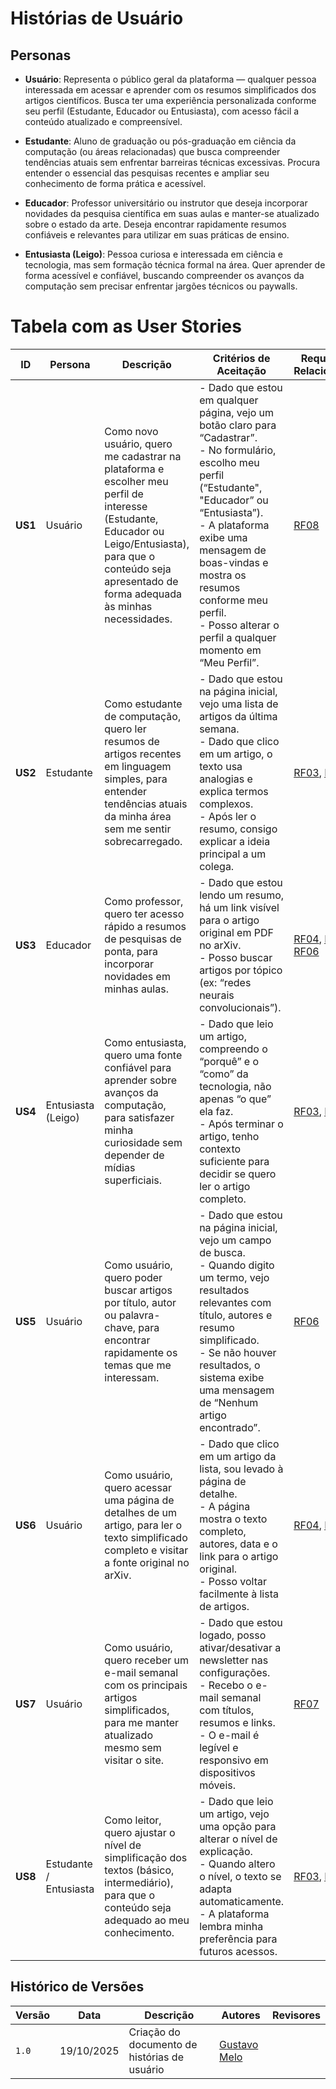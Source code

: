 # Histórias de Usuário

## Personas

* **Usuário**: Representa o público geral da plataforma — qualquer pessoa interessada em acessar e aprender com os resumos simplificados dos artigos científicos. Busca ter uma experiência personalizada conforme seu perfil (Estudante, Educador ou Entusiasta), com acesso fácil a conteúdo atualizado e compreensível.

* **Estudante**: Aluno de graduação ou pós-graduação em ciência da computação (ou áreas relacionadas) que busca compreender tendências atuais sem enfrentar barreiras técnicas excessivas. Procura entender o essencial das pesquisas recentes e ampliar seu conhecimento de forma prática e acessível.

* **Educador**: Professor universitário ou instrutor que deseja incorporar novidades da pesquisa científica em suas aulas e manter-se atualizado sobre o estado da arte. Deseja encontrar rapidamente resumos confiáveis e relevantes para utilizar em suas práticas de ensino.

* **Entusiasta (Leigo)**: Pessoa curiosa e interessada em ciência e tecnologia, mas sem formação técnica formal na área. Quer aprender de forma acessível e confiável, buscando compreender os avanços da computação sem precisar enfrentar jargões técnicos ou paywalls.

# Tabela com as User Stories

| **ID** | **Persona**             | **Descrição**                                                                                                                                                                                                 | **Critérios de Aceitação**                                                                                                                                                                                                                                                                                                                                                                                                                                                                 | **Requisitos Relacionados** |
|--------|-------------------------|--------------------------------------------------------------------------------------------------------------------------------------------------------------------------------------------------------------|---------------------------------------------------------------------------------------------------------------------------------------------------------------------------------------------------------------------------------------------------------------------------------------------------------------------------------------------------------------------------------------------------------------------------------------------------------------------------------------------|------------------------------|
| **US1** | Usuário                | Como novo usuário, quero me cadastrar na plataforma e escolher meu perfil de interesse (Estudante, Educador ou Leigo/Entusiasta), para que o conteúdo seja apresentado de forma adequada às minhas necessidades. | - Dado que estou em qualquer página, vejo um botão claro para “Cadastrar”.<br>- No formulário, escolho meu perfil (“Estudante", "Educador” ou “Entusiasta”).<br>- A plataforma exibe uma mensagem de boas-vindas e mostra os resumos conforme meu perfil.<br>- Posso alterar o perfil a qualquer momento em “Meu Perfil”. | [RF08](product_requirements.md#RF08) |
| **US2** | Estudante              | Como estudante de computação, quero ler resumos de artigos recentes em linguagem simples, para entender tendências atuais da minha área sem me sentir sobrecarregado.                                        | - Dado que estou na página inicial, vejo uma lista de artigos da última semana.<br>- Dado que clico em um artigo, o texto usa analogias e explica termos complexos.<br>- Após ler o resumo, consigo explicar a ideia principal a um colega. | [RF03](product_requirements.md#RF03), [RF04](product_requirements.md#RF04) |
| **US3** | Educador               | Como professor, quero ter acesso rápido a resumos de pesquisas de ponta, para incorporar novidades em minhas aulas.                                                                           | - Dado que estou lendo um resumo, há um link visível para o artigo original em PDF no arXiv.<br>- Posso buscar artigos por tópico (ex: “redes neurais convolucionais”). | [RF04](product_requirements.md#RF04), [RF05](product_requirements.md#RF05), [RF06](product_requirements.md#RF06) |
| **US4** | Entusiasta (Leigo)     | Como entusiasta, quero uma fonte confiável para aprender sobre avanços da computação, para satisfazer minha curiosidade sem depender de mídias superficiais.                                  | - Dado que leio um artigo, compreendo o “porquê” e o “como” da tecnologia, não apenas “o que” ela faz.<br>- Após terminar o artigo, tenho contexto suficiente para decidir se quero ler o artigo completo. | [RF03](product_requirements.md#RF03), [RF04](product_requirements.md#RF04) |
| **US5** | Usuário                | Como usuário, quero poder buscar artigos por título, autor ou palavra-chave, para encontrar rapidamente os temas que me interessam.                                                           | - Dado que estou na página inicial, vejo um campo de busca.<br>- Quando digito um termo, vejo resultados relevantes com título, autores e resumo simplificado.<br>- Se não houver resultados, o sistema exibe uma mensagem de “Nenhum artigo encontrado”. | [RF06](product_requirements.md#RF06) |
| **US6** | Usuário                | Como usuário, quero acessar uma página de detalhes de um artigo, para ler o texto simplificado completo e visitar a fonte original no arXiv.                                                               | - Dado que clico em um artigo da lista, sou levado à página de detalhe.<br>- A página mostra o texto completo, autores, data e o link para o artigo original.<br>- Posso voltar facilmente à lista de artigos. | [RF04](product_requirements.md#RF04), [RF05](product_requirements.md#RF05) |
| **US7** | Usuário                | Como usuário, quero receber um e-mail semanal com os principais artigos simplificados, para me manter atualizado mesmo sem visitar o site.                                                       | - Dado que estou logado, posso ativar/desativar a newsletter nas configurações.<br>- Recebo o e-mail semanal com títulos, resumos e links.<br>- O e-mail é legível e responsivo em dispositivos móveis. | [RF07](product_requirements.md#RF07) |
| **US8** | Estudante / Entusiasta | Como leitor, quero ajustar o nível de simplificação dos textos (básico, intermediário), para que o conteúdo seja adequado ao meu conhecimento.                                                               | - Dado que leio um artigo, vejo uma opção para alterar o nível de explicação.<br>- Quando altero o nível, o texto se adapta automaticamente.<br>- A plataforma lembra minha preferência para futuros acessos. | [RF03](product_requirements.md#RF03), [RF04](product_requirements.md#RF04) |


## Histórico de Versões

| Versão | Data | Descrição | Autores | Revisores |
| --- | --- | --- | --- | --- |
| `1.0` | 19/10/2025 | Criação do documento de histórias de usuário | [Gustavo Melo](https://github.com/gusrberto) |  |